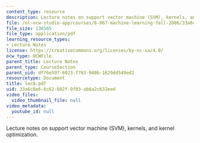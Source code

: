 ```yaml
---
content_type: resource
description: Lecture notes on support vector machine (SVM), kernels, and kernel optimization.
file: /ol-ocw-studio-app/courses/6-867-machine-learning-fall-2006/33a6c8e66c62602f9f03ab6a2c632eed_lec8.pdf
file_size: 136565
file_type: application/pdf
learning_resource_types:
- Lecture Notes
license: https://creativecommons.org/licenses/by-nc-sa/4.0/
ocw_type: OCWFile
parent_title: Lecture Notes
parent_type: CourseSection
parent_uid: df76e597-6023-f703-940b-1629dd549ed2
resourcetype: Document
title: lec8.pdf
uid: 33a6c8e6-6c62-602f-9f03-ab6a2c632eed
video_files:
  video_thumbnail_file: null
video_metadata:
  youtube_id: null
---
```

Lecture notes on support vector machine (SVM), kernels, and kernel optimization.